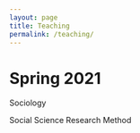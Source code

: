 ```yaml
---
layout: page
title: Teaching
permalink: /teaching/
---
```


Spring 2021
===

Sociology

Social Science Research Method
